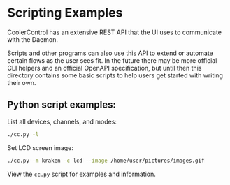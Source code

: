 # Scripting Examples

CoolerControl has an extensive REST API that the UI uses to communicate with the Daemon.

Scripts and other programs can also use this API to extend or automate certain flows as the user
sees fit. In the future there may be more official CLI helpers and an official OpenAPI
specification, but until then this directory contains some basic scripts to help users get started
with writing their own.

## Python script examples:

List all devices, channels, and modes:

```bash
./cc.py -l
```

Set LCD screen image:

```bash
./cc.py -m kraken -c lcd --image /home/user/pictures/images.gif
```

View the `cc.py` script for examples and information.
